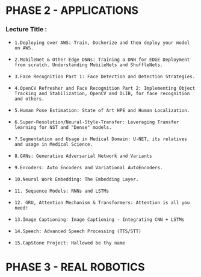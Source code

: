 # PHASE 2 - APPLICATIONS

### Lecture Title : 

- `1.Deploying over AWS: Train, Dockerize and then deploy your model on AWS.`

- `2.MobileNet & Other Edge DNNs: Training a DNN for EDGE Deployment from scratch. Understanding MobileNets and ShuffleNets.`

- `3.Face Recognition Part 1: Face Detection and Detection Strategies.`

- `4.OpenCV Refresher and Face Recognition Part 2: Implementing Object Tracking and Stabilization, OpenCV and DLIB, for face recognition and others.`

- `5.Human Pose Estimation: State of Art HPE and Human Localization.`

- `6.Super-Resolution/Neural-Style-Transfer: Leveraging Transfer learning for NST and "Dense" models.`

- `7.Segmentation and Usage in Medical Domain: U-NET, its relatives and usage in Medical Science.`

- `8.GANs: Generative Adversarial Network and Variants`

- `9.Encoders: Auto Encoders and Variational AutoEncoders.`

- `10.Neural Work Embedding: The Embedding Layer.`

- `11. Sequence Models: RNNs and LSTMs`

- `12. GRU, Attention Mechanism & Transformers: Attention is all you need!`

- `13.Image Captioning: Image Captioning - Integrating CNN + LSTMs`

- `14.Speech: Advanced Speech Processing (TTS/STT)`

- `15.CapStone Project: Hallowed be thy name`

# PHASE 3 - REAL ROBOTICS

